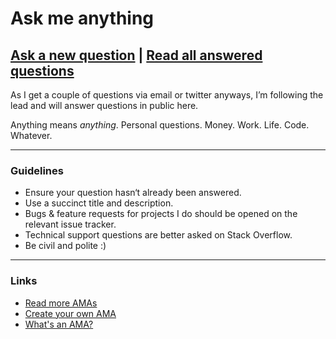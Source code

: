 # Ask me anything

## [Ask a new question](../../issues/new) | [Read all answered questions](../../issues?q=is%3Aissue+is%3Aclosed)

As I get a couple of questions via email or twitter anyways, I’m following the 
lead and will answer questions in public here.

Anything means *anything*. Personal questions. Money. Work. Life. Code. Whatever.

---

### Guidelines

- Ensure your question hasn‘t already been answered.
- Use a succinct title and description.
- Bugs & feature requests for projects I do should be opened on the relevant issue tracker.
- Technical support questions are better asked on Stack Overflow.
- Be civil and polite :)

---

### Links

- [Read more AMAs](https://github.com/sindresorhus/amas)
- [Create your own AMA](https://github.com/sindresorhus/amas/blob/master/create-ama.md)
- [What's an AMA?](https://en.wikipedia.org/wiki/Reddit#IAmA_and_AMA)
